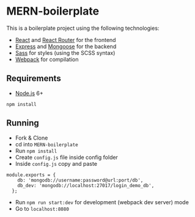 # MERN-boilerplate

This is a boilerplate project using the following technologies:
- [React](https://facebook.github.io/react/) and [React Router](https://reacttraining.com/react-router/) for the frontend
- [Express](http://expressjs.com/) and [Mongoose](http://mongoosejs.com/) for the backend
- [Sass](http://sass-lang.com/) for styles (using the SCSS syntax)
- [Webpack](https://webpack.github.io/) for compilation


## Requirements

- [Node.js](https://nodejs.org/en/) 6+

```shell
npm install
```


## Running
- Fork & Clone
- cd into `MERN-boilerplate`
- Run `npm install`
- Create `config.js` file inside config folder
- Inside `config.js` copy and paste 
```
module.exports = {
    db: 'mongodb://username:password@url:port/db',
    db_dev: 'mongodb://localhost:27017/login_demo_db',
  };
```
  
- Run `npm run start:dev` for development (webpack dev server) mode 
- Go to `localhost:8080`
